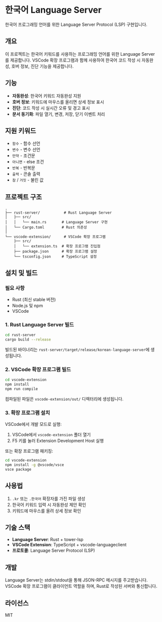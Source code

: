 # 한국어 Language Server

한국어 프로그래밍 언어를 위한 Language Server Protocol (LSP) 구현입니다.

## 개요

이 프로젝트는 한국어 키워드를 사용하는 프로그래밍 언어를 위한 Language Server를 제공합니다. VSCode 확장 프로그램과 함께 사용하여 한국어 코드 작성 시 자동완성, 호버 정보, 진단 기능을 제공합니다.

## 기능

- **자동완성**: 한국어 키워드 자동완성 지원
- **호버 정보**: 키워드에 마우스를 올리면 상세 정보 표시
- **진단**: 코드 작성 시 실시간 오류 및 경고 표시
- **문서 동기화**: 파일 열기, 변경, 저장, 닫기 이벤트 처리

## 지원 키워드

- `함수` - 함수 선언
- `변수` - 변수 선언
- `만약` - 조건문
- `아니면` - else 조건
- `반복` - 반복문
- `출력` - 콘솔 출력
- `참` / `거짓` - 불린 값

## 프로젝트 구조

```
.
├── rust-server/           # Rust Language Server
│   ├── src/
│   │   └── main.rs       # Language Server 구현
│   └── Cargo.toml        # Rust 의존성
│
└── vscode-extension/      # VSCode 확장 프로그램
    ├── src/
    │   └── extension.ts  # 확장 프로그램 진입점
    ├── package.json      # 확장 프로그램 설정
    └── tsconfig.json     # TypeScript 설정
```

## 설치 및 빌드

### 필요 사항

- Rust (최신 stable 버전)
- Node.js 및 npm
- VSCode

### 1. Rust Language Server 빌드

```bash
cd rust-server
cargo build --release
```

빌드된 바이너리는 `rust-server/target/release/korean-language-server`에 생성됩니다.

### 2. VSCode 확장 프로그램 빌드

```bash
cd vscode-extension
npm install
npm run compile
```

컴파일된 파일은 `vscode-extension/out/` 디렉터리에 생성됩니다.

### 3. 확장 프로그램 설치

VSCode에서 개발 모드로 실행:
1. VSCode에서 `vscode-extension` 폴더 열기
2. F5 키를 눌러 Extension Development Host 실행

또는 확장 프로그램 패키징:
```bash
cd vscode-extension
npm install -g @vscode/vsce
vsce package
```

## 사용법

1. `.kr` 또는 `.한국어` 확장자를 가진 파일 생성
2. 한국어 키워드 입력 시 자동완성 제안 확인
3. 키워드에 마우스를 올려 상세 정보 확인

## 기술 스택

- **Language Server**: Rust + tower-lsp
- **VSCode Extension**: TypeScript + vscode-languageclient
- **프로토콜**: Language Server Protocol (LSP)

## 개발

Language Server는 stdin/stdout을 통해 JSON-RPC 메시지를 주고받습니다. VSCode 확장 프로그램이 클라이언트 역할을 하며, Rust로 작성된 서버와 통신합니다.

## 라이선스

MIT
